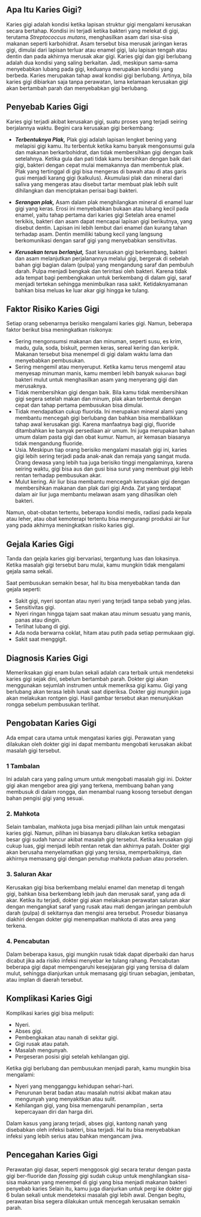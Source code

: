 ## Apa Itu Karies Gigi?

Karies gigi adalah kondisi ketika lapisan struktur gigi mengalami kerusakan secara bertahap. Kondisi ini terjadi ketika bakteri yang melekat di gigi, terutama _Streptococcus mutans_, menghasilkan asam dari sisa-sisa makanan seperti karbohidrat. Asam tersebut bisa merusak jaringan keras gigi, dimulai dari lapisan terluar atau enamel gigi, lalu lapisan tengah atau dentin dan pada akhirnya merusak akar gigi. Karies gigi dan gigi berlubang adalah dua kondisi yang saling berkaitan. Jadi, meskipun sama-sama menyebabkan lubang pada gigi, keduanya merupakan kondisi yang berbeda. Karies merupakan tahap awal kondisi gigi berlubang. Artinya, bila karies gigi dibiarkan saja tanpa perawatan, lama kelamaan kerusakan gigi akan bertambah parah dan menyebabkan gigi berlubang.

## Penyebab Karies Gigi

Karies gigi terjadi akibat kerusakan gigi, suatu proses yang terjadi seiring berjalannya waktu. Begini cara kerusakan gigi berkembang:

* **_Terbentuknya Plak,_** Plak gigi adalah lapisan lengket bening yang melapisi gigi kamu. Itu terbentuk ketika kamu banyak mengonsumsi gula dan makanan berkarbohidrat, dan tidak membersihkan gigi dengan baik setelahnya. Ketika gula dan pati tidak kamu bersihkan dengan baik dari gigi, bakteri dengan cepat mulai memakannya dan membentuk plak. Plak yang tertinggal di gigi bisa mengeras di bawah atau di atas garis gusi menjadi karang gigi (kalkulus). Akumulasi plak dan mineral dari saliva yang mengeras atau disebut tartar membuat plak lebih sulit dihilangkan dan menciptakan perisai bagi bakteri.

* **_Serangan plak,_** Asam dalam plak menghilangkan mineral di enamel luar gigi yang keras. Erosi ini menyebabkan bukaan atau lubang kecil pada enamel, yaitu tahap pertama dari karies gigi Setelah area enamel terkikis, bakteri dan asam dapat mencapai lapisan gigi berikutnya, yang disebut dentin. Lapisan ini lebih lembut dari enamel dan kurang tahan terhadap asam. Dentin memiliki tabung kecil yang langsung berkomunikasi dengan saraf gigi yang menyebabkan sensitivitas.

* **_Kerusakan terus berlanjut,_** Saat kerusakan gigi berkembang, bakteri dan asam melanjutkan perjalanannya melalui gigi, bergerak di sebelah bahan gigi bagian dalam (pulpa) yang mengandung saraf dan pembuluh darah. Pulpa menjadi bengkak dan teriritasi oleh bakteri. Karena tidak ada tempat bagi pembengkakan untuk berkembang di dalam gigi, saraf menjadi tertekan sehingga menimbulkan rasa sakit. Ketidaknyamanan bahkan bisa meluas ke luar akar gigi hingga ke tulang.

## Faktor Risiko Karies Gigi

Setiap orang sebenarnya berisiko mengalami karies gigi. Namun, beberapa faktor berikut bisa meningkatkan risikonya:

* Sering mengonsumsi makanan dan minuman, seperti susu, es krim, madu, gula, soda, biskuit, permen keras, sereal kering dan keripik. Makanan tersebut bisa menempel di gigi dalam waktu lama dan menyebabkan pembusukan.
* Sering mengemil atau menyeruput. Ketika kamu terus mengemil atau menyesap minuman manis, kamu memberi lebih banyak `makanan` bagi bakteri mulut untuk menghasilkan asam yang menyerang gigi dan merusaknya.
* Tidak membersihkan gigi dengan baik. Bila kamu tidak membersihkan gigi segera setelah makan dan minum, plak akan terbentuk dengan cepat dan tahap pertama pembusukan bisa dimulai.
* Tidak mendapatkan cukup fluorida. Ini merupakan mineral alami yang membantu mencegah gigi berlubang dan bahkan bisa membalikkan tahap awal kerusakan gigi. Karena manfaatnya bagi gigi, fluoride ditambahkan ke banyak persediaan air umum. Ini juga merupakan bahan umum dalam pasta gigi dan obat kumur. Namun, air kemasan biasanya tidak mengandung fluoride.
* Usia. Meskipun tiap orang berisiko mengalami masalah gigi ini, karies gigi lebih sering terjadi pada anak-anak dan remaja yang sangat muda. Orang dewasa yang lebih tua juga berisiko tinggi mengalaminya, karena seiring waktu, gigi bisa aus dan gusi bisa surut yang membuat gigi lebih rentan terhadap pembusukan akar.
* Mulut kering. Air liur bisa membantu mencegah kerusakan gigi dengan membersihkan makanan dan plak dari gigi Anda. Zat yang terdapat dalam air liur juga membantu melawan asam yang dihasilkan oleh bakteri.

Namun, obat-obatan tertentu, beberapa kondisi medis, radiasi pada kepala atau leher, atau obat kemoterapi tertentu bisa mengurangi produksi air liur yang pada akhirnya meningkatkan risiko karies gigi.

## Gejala Karies Gigi

Tanda dan gejala karies gigi bervariasi, tergantung luas dan lokasinya. Ketika masalah gigi tersebut baru mulai, kamu mungkin tidak mengalami gejala sama sekali.

Saat pembusukan semakin besar, hal itu bisa menyebabkan tanda dan gejala seperti:

* Sakit gigi, nyeri spontan atau nyeri yang terjadi tanpa sebab yang jelas.
* Sensitivitas gigi.
* Nyeri ringan hingga tajam saat makan atau minum sesuatu yang manis, panas atau dingin.
* Terlihat lubang di gigi.
* Ada noda berwarna coklat, hitam atau putih pada setiap permukaan gigi.
* Sakit saat menggigit.

## Diagnosis Karies Gigi

Memeriksakan gigi enam bulan sekali adalah cara terbaik untuk mendeteksi karies gigi sejak dini, sebelum bertambah parah. Dokter gigi akan menggunakan sejumlah instrumen untuk memeriksa gigi kamu. Gigi yang berlubang akan terasa lebih lunak saat diperiksa. Dokter gigi mungkin juga akan melakukan rontgen gigi. Hasil gambar tersebut akan menunjukkan rongga sebelum pembusukan terlihat.

## Pengobatan Karies Gigi

Ada empat cara utama untuk mengatasi karies gigi. Perawatan yang dilakukan oleh dokter gigi ini dapat membantu mengobati kerusakan akibat masalah gigi tersebut.

### 1 Tambalan

Ini adalah cara yang paling umum untuk mengobati masalah gigi ini. Dokter gigi akan mengebor area gigi yang terkena, membuang bahan yang membusuk di dalam rongga, dan menambal ruang kosong tersebut dengan bahan pengisi gigi yang sesuai.

### 2. Mahkota

Selain tambalan, mahkota juga bisa menjadi pilihan lain untuk mengatasi karies gigi. Namun, pilihan ini biasanya baru dilakukan ketika sebagian besar gigi sudah hancur akibat masalah gigi tersebut. Ketika kerusakan gigi cukup luas, gigi menjadi lebih rentan retak dan akhirnya patah. Dokter gigi akan berusaha menyelamatkan gigi yang tersisa, memperbaikinya, dan akhirnya memasang gigi dengan penutup mahkota paduan atau porselen.

### 3. Saluran Akar

Kerusakan gigi bisa berkembang melalui enamel dan menetap di tengah gigi, bahkan bisa berkembang lebih jauh dan merusak saraf, yang ada di akar. Ketika itu terjadi, dokter gigi akan melakukan perawatan saluran akar dengan mengangkat saraf yang rusak atau mati dengan jaringan pembuluh darah (pulpa) di sekitarnya dan mengisi area tersebut. Prosedur biasanya diakhiri dengan dokter gigi menempatkan mahkota di atas area yang terkena.

### 4. Pencabutan

Dalam beberapa kasus, gigi mungkin rusak tidak dapat diperbaiki dan harus dicabut jika ada risiko infeksi menyebar ke tulang rahang. Pencabutan beberapa gigi dapat mempengaruhi kesejajaran gigi yang tersisa di dalam mulut, sehingga dianjurkan untuk memasang gigi tiruan sebagian, jembatan, atau implan di daerah tersebut.

## Komplikasi Karies Gigi

Komplikasi karies gigi bisa meliputi:

* Nyeri.
* Abses gigi.
* Pembengkakan atau nanah di sekitar gigi.
* Gigi rusak atau patah.
* Masalah mengunyah.
* Pergeseran posisi gigi setelah kehilangan gigi.

Ketika gigi berlubang dan pembusukan menjadi parah, kamu mungkin bisa mengalami:

* Nyeri yang mengganggu kehidupan sehari-hari.
* Penurunan berat badan atau masalah nutrisi akibat makan atau mengunyah yang menyakitkan atau sulit.
* Kehilangan gigi, yang bisa memengaruhi penampilan , serta kepercayaan diri dan harga diri.

Dalam kasus yang jarang terjadi, abses gigi, kantong nanah yang disebabkan oleh infeksi bakteri, bisa terjadi. Hal itu bisa menyebabkan infeksi yang lebih serius atau bahkan mengancam jiwa.

## Pencegahan Karies Gigi

Perawatan gigi dasar, seperti menggosok gigi secara teratur dengan pasta gigi ber-fluoride dan _flossing_ gigi sudah cukup untuk menghilangkan sisa-sisa makanan yang menempel di gigi yang bisa menjadi makanan bakteri penyebab karies Selain itu, kamu juga dianjurkan untuk pergi ke dokter gigi 6 bulan sekali untuk mendeteksi masalah gigi lebih awal. Dengan begitu, perawatan bisa segera dilakukan untuk mencegah kerusakan semakin parah.
